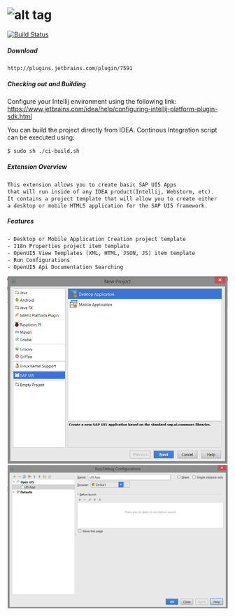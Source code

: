 ![alt tag](http://sap.github.io/openui5/images/OpenUI5_new_big_side.png)
======
[![Build Status](https://travis-ci.org/asebak/ui5-intellij-plugin.svg?branch=master)](https://travis-ci.org/asebak/ui5-intellij-plugin)

##### Download
```
http://plugins.jetbrains.com/plugin/7591
```

##### Checking out and Building

Configure your Intellij environment using the following link: https://www.jetbrains.com/idea/help/configuring-intellij-platform-plugin-sdk.html

You can build the project directly from IDEA.  Continous Integration script can be executed using:
```sh
$ sudo sh ./ci-build.sh
```

##### Extension Overview
```
This extension allows you to create basic SAP UI5 Apps
that will run inside of any IDEA product(Intellij, Webstorm, etc).
It contains a project template that will allow you to create either 
a desktop or mobile HTML5 application for the SAP UI5 framework. 
```

##### Features
```
- Desktop or Mobile Application Creation project template
- I18n Properties project item template
- OpenUI5 View Templates (XML, HTML, JSON, JS) item template
- Run Configurations 
- OpenUI5 Api Documentation Searching
```
![ScreenShot](https://raw.githubusercontent.com/asebak/UI5-IntelliJ-Plugin/master/Resources/diagrams/ui5app.png)
![ScreenShot](https://raw.githubusercontent.com/asebak/UI5-IntelliJ-Plugin/master/Resources/diagrams/ui5config.png)
